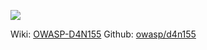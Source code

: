 ![](https://www2.owasp.org/www-project-d4n155/assets/images/logo.jpg)

Wiki: [OWASP-D4N155](https://www.owasp.org/www-project-d4n155/)
Github: [owasp/d4n155](https://github.com/OWASP/D4N155)
